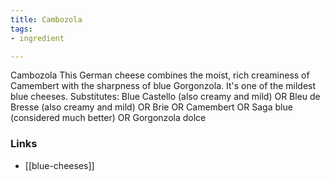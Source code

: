 ```yaml
---
title: Cambozola
tags:
- ingredient

---
```

Cambozola This German cheese combines the moist, rich creaminess of Camembert with the sharpness of blue Gorgonzola. It's one of the mildest blue cheeses. Substitutes: Blue Castello (also creamy and mild) OR Bleu de Bresse (also creamy and mild) OR Brie OR Camembert OR Saga blue (considered much better) OR Gorgonzola dolce

### Links

* [[blue-cheeses]]
